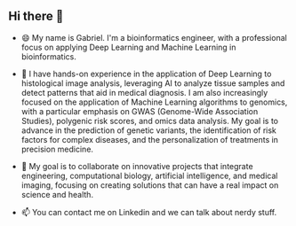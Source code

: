 ## Hi there 👋

 - 😄 My name is Gabriel. I'm a bioinformatics engineer, with a professional focus on applying Deep Learning and Machine Learning in bioinformatics.

 - 🔭 I have hands-on experience in the application of Deep Learning to histological image analysis, leveraging AI to analyze tissue samples and detect patterns that aid in medical diagnosis. I am also increasingly focused on the application of Machine Learning algorithms to genomics, with a particular emphasis on GWAS (Genome-Wide Association Studies), polygenic risk scores, and omics data analysis. My goal is to advance in the prediction of genetic variants, the identification of risk factors for complex diseases, and the personalization of treatments in precision medicine.

 - 👯 My goal is to collaborate on innovative projects that integrate engineering, computational biology, artificial intelligence, and medical imaging, focusing on creating solutions that can have a real impact on science and health.
 
 - 📫 You can contact me on Linkedin and we can talk about nerdy stuff.

<!--
**GabrielCabas/GabrielCabas** is a ✨ _special_ ✨ repository because its `README.md` (this file) appears on your GitHub profile.

Here are some ideas to get you started:

- 🔭 I’m currently working on ...
- 🌱 I’m currently learning ...
- 👯 I’m looking to collaborate on ...
- 🤔 I’m looking for help with ...
- 💬 Ask me about ...
- 📫 How to reach me: ...
- 😄 Pronouns: ...
- ⚡ Fun fact: ...
-->
